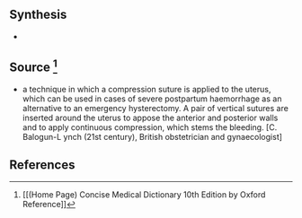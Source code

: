 ## Synthesis
- 
## Source [^1]
- a technique in which a compression suture is applied to the uterus, which can be used in cases of severe postpartum haemorrhage as an alternative to an emergency hysterectomy. A pair of vertical sutures are inserted around the uterus to appose the anterior and posterior walls and to apply continuous compression, which stems the bleeding. \[C. Balogun-L ynch (21st century), British obstetrician and gynaecologist]
## References

[^1]: [[(Home Page) Concise Medical Dictionary 10th Edition by Oxford Reference]]